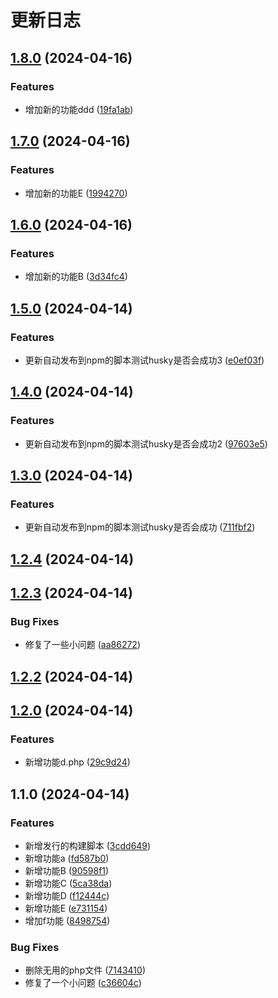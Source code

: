 # 更新日志
## [1.8.0](https://github.com/Geeklu/vitepress/compare/v1.7.0...v1.8.0) (2024-04-16)


### Features

* 增加新的功能ddd ([19fa1ab](https://github.com/Geeklu/vitepress/commit/19fa1abcbc51ce54266d93be79b36483b78937af))

## [1.7.0](https://github.com/Geeklu/vitepress/compare/v1.6.0...v1.7.0) (2024-04-16)


### Features

* 增加新的功能E ([1994270](https://github.com/Geeklu/vitepress/commit/199427068f92d67df90e96f14a7f1136892da8ef))

## [1.6.0](https://github.com/Geeklu/vitepress/compare/v1.5.0...v1.6.0) (2024-04-16)


### Features

* 增加新的功能B ([3d34fc4](https://github.com/Geeklu/vitepress/commit/3d34fc42439faa2aae25fc61ecac29b2f53665f7))

## [1.5.0](https://github.com/Geeklu/vitepress/compare/v1.4.0...v1.5.0) (2024-04-14)


### Features

* 更新自动发布到npm的脚本测试husky是否会成功3 ([e0ef03f](https://github.com/Geeklu/vitepress/commit/e0ef03f25ac1d434b2c69b12e570b787234090d8))

## [1.4.0](https://github.com/Geeklu/vitepress/compare/v1.3.0...v1.4.0) (2024-04-14)


### Features

* 更新自动发布到npm的脚本测试husky是否会成功2 ([97603e5](https://github.com/Geeklu/vitepress/commit/97603e5b20f76003bbf870c439e13adf758bf94d))

## [1.3.0](https://github.com/Geeklu/vitepress/compare/v1.2.4...v1.3.0) (2024-04-14)


### Features

* 更新自动发布到npm的脚本测试husky是否会成功 ([711fbf2](https://github.com/Geeklu/vitepress/commit/711fbf2ab5a717f71692578de9a8d0b8505dfc5f))

## [1.2.4](https://github.com/Geeklu/vitepress/compare/v1.2.3...v1.2.4) (2024-04-14)

## [1.2.3](https://github.com/Geeklu/vitepress/compare/v1.2.2...v1.2.3) (2024-04-14)


### Bug Fixes

* 修复了一些小问题 ([aa86272](https://github.com/Geeklu/vitepress/commit/aa86272a3e2602624fe83098bcab6a59c2a256de))

## [1.2.2](https://github.com/Geeklu/vitepress/compare/v1.2.0...v1.2.2) (2024-04-14)

## [1.2.0](https://github.com/Geeklu/vitepress/compare/v1.1.0...v1.2.0) (2024-04-14)


### Features

* 新增功能d.php ([29c9d24](https://github.com/Geeklu/vitepress/commit/29c9d2491f2b3c1080f6ed3c85f567f602ae9050))

## 1.1.0 (2024-04-14)


### Features

* 新增发行的构建脚本 ([3cdd649](https://github.com/Geeklu/vitepress/commit/3cdd6496a01176d14a7721ff3283a8f4cca640fc))
* 新增功能a ([fd587b0](https://github.com/Geeklu/vitepress/commit/fd587b0bfbade2999ce5ef796991a979b6b2b4c9))
* 新增功能B ([90598f1](https://github.com/Geeklu/vitepress/commit/90598f12d16de22ee0efbc3db3c8ccf78d84b593))
* 新增功能C ([5ca38da](https://github.com/Geeklu/vitepress/commit/5ca38da34c2eab0ccf4c08e6f03797806db1d10b))
* 新增功能D ([f12444c](https://github.com/Geeklu/vitepress/commit/f12444cec9c06720eb75a06770d31774b741dd11))
* 新增功能E ([e731154](https://github.com/Geeklu/vitepress/commit/e73115474485cb06b5d728e058825d04ccb62765))
* 增加f功能 ([8498754](https://github.com/Geeklu/vitepress/commit/84987549f3b08bf27f6850e569a32c19deabc31f))


### Bug Fixes

* 删除无用的php文件 ([7143410](https://github.com/Geeklu/vitepress/commit/714341036c2c3f288fd82e7fc86f085cc08333e4))
* 修复了一个小问题 ([c36604c](https://github.com/Geeklu/vitepress/commit/c36604c971ff12d8f4dd6f24a6e75ca8e1976d48))
